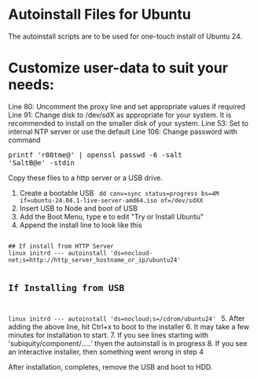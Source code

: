 # Autoinstall Files for Ubuntu

The autoinstall scripts are to be used for one-touch install of Ubuntu 24.

# Customize user-data to suit your needs:
Line 80: Uncomment the proxy line and set appropriate values if required
Line 91: Change disk to /dev/sdX as appropriate for your system. It is recommended to install on the smaller disk of your system.
Line 53:  Set to internal NTP server or use the default
Line 106: Change password with command <pre>printf 'r00tme@' | openssl passwd -6 -salt 'SaltB@e' -stdin</pre>

Copy these files to a http server or a USB drive.

1. Create a bootable USB 
<code> dd conv=sync status=progress bs=4M if=ubuntu-24.04.1-live-server-amd64.iso of=/dev/sdXX</code>
2. Insert USB to Node and boot of USB
3. Add the Boot Menu, type e to edit "Try or Install Ubuntu"
4. Append the install line to look like this
<code>
## If install from HTTP Server
linux initrd --- autoinstall 'ds=nocloud-net;s=http://http_server_hostname_or_ip/ubuntu24'

## If Installing from USB
linux initrd --- autoinstall 'ds=nocloud;s=/cdrom/ubuntu24'
</code>
5. After adding the above line, hit Ctrl+x to boot to the installer
6. It may take a few minutes for installation to start. 
7. If you see lines starting with 'subiquity/component/.....' thyen the autoinstall is in progress
8. If you see an interactive installer, then something went wrong in step 4

After installation, completes, remove the USB and boot to HDD.

